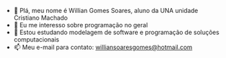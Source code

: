 - 👋 Plá, meu nome é Willian Gomes Soares, aluno da UNA unidade Cristiano Machado
- 👀 Eu me interesso sobre programação no geral
- 🌱 Estou estudando modelagem de software e programação de soluções computacionais 
- 📫 Meu e-mail para contato: williansoaresgomes@hotmail.com

